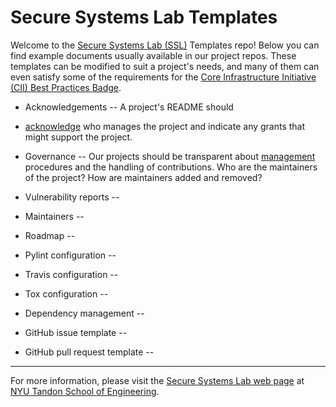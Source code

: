 # Secure Systems Lab Templates

Welcome to the [Secure Systems Lab (SSL)](https://ssl.engineering.nyu.edu/)
Templates repo! Below you can find example documents usually available in our
project repos.  These templates can be modified to suit a project's needs, and
many of them can even satisfy some of the requirements for the [Core
Infrastructure Initiative (CII) Best Practices
Badge](https://bestpractices.coreinfrastructure.org/).


* Acknowledgements -- A project's README should
* [acknowledge](ACKNOWLEDGEMENTS.md) who manages
the project and indicate any grants that might support the project.

* Governance -- Our projects should be transparent about
[management](GOVERNANCE.md) procedures and the handling of contributions.  Who
are the maintainers of the project?  How are maintainers added and removed?

* Vulnerability reports --

* Maintainers --

* Roadmap --

* Pylint configuration --

* Travis configuration --

* Tox configuration --

* Dependency management --

* GitHub issue template --

* GitHub pull request template --

----

For more information, please visit the
[Secure Systems Lab web page](https://ssl.engineering.nyu.edu/) at
[NYU Tandon School of Engineering](https://engineering.nyu.edu/).
